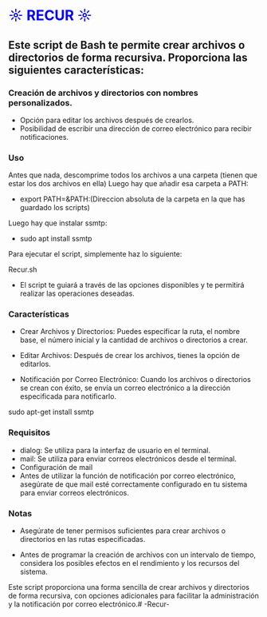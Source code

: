 # <span style="color:blue">☼ RECUR ☼</span>
## Este script de Bash te permite crear archivos o directorios de forma recursiva. Proporciona las siguientes características:

### Creación de archivos y directorios con nombres personalizados.
- Opción para editar los archivos después de crearlos.
- Posibilidad de escribir una dirección de correo electrónico para recibir notificaciones.

### Uso
Antes que nada, descomprime todos los archivos a una carpeta (tienen que estar los dos archivos en ella)
Luego hay que añadir esa carpeta a PATH:
- export PATH=&PATH:(Direccion absoluta de la carpeta en la que has guardado los scripts)

Luego hay que instalar ssmtp:

- sudo apt install ssmtp

Para ejecutar el script, simplemente haz lo siguiente:

Recur.sh

- El script te guiará a través de las opciones disponibles y te permitirá realizar las operaciones deseadas.

### Características

- Crear Archivos y Directorios: Puedes especificar la ruta, el nombre base, el número inicial y la cantidad de archivos o directorios a crear.

- Editar Archivos: Después de crear los archivos, tienes la opción de editarlos.

- Notificación por Correo Electrónico: Cuando los archivos o directorios se crean con éxito, se envía un correo electrónico a la dirección especificada para notificarlo.

sudo apt-get install ssmtp

### Requisitos
- dialog: Se utiliza para la interfaz de usuario en el terminal.
- mail: Se utiliza para enviar correos electrónicos desde el terminal.
- Configuración de mail
- Antes de utilizar la función de notificación por correo electrónico, asegúrate de que mail esté correctamente configurado en tu sistema para enviar correos electrónicos.

### Notas
- Asegúrate de tener permisos suficientes para crear archivos o directorios en las rutas especificadas.

- Antes de programar la creación de archivos con un intervalo de tiempo, considera los posibles efectos en el rendimiento y los recursos del sistema.

Este script proporciona una forma sencilla de crear archivos y directorios de forma recursiva, con opciones adicionales para facilitar la administración y la notificación por correo electrónico.# -Recur-

